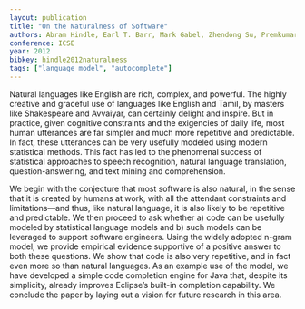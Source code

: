 ```yaml
---
layout: publication
title: "On the Naturalness of Software"
authors: Abram Hindle, Earl T. Barr, Mark Gabel, Zhendong Su, Premkumar Devanbu
conference: ICSE
year: 2012
bibkey: hindle2012naturalness
tags: ["language model", "autocomplete"]
---
```

Natural languages like English are rich, complex,
and powerful. The highly creative and graceful use of languages
like English and Tamil, by masters like Shakespeare and
Avvaiyar, can certainly delight and inspire. But in practice,
given cognitive constraints and the exigencies of daily life, most
human utterances are far simpler and much more repetitive
and predictable. In fact, these utterances can be very usefully
modeled using modern statistical methods. This fact has led
to the phenomenal success of statistical approaches to speech
recognition, natural language translation, question-answering,
and text mining and comprehension.

We begin with the conjecture that most software is also
natural, in the sense that it is created by humans at work,
with all the attendant constraints and limitations—and thus,
like natural language, it is also likely to be repetitive and
predictable. We then proceed to ask whether a) code can
be usefully modeled by statistical language models and b)
such models can be leveraged to support software engineers.
Using the widely adopted n-gram model, we provide empirical
evidence supportive of a positive answer to both these questions.
We show that code is also very repetitive, and in fact even more
so than natural languages. As an example use of the model,
we have developed a simple code completion engine for Java
that, despite its simplicity, already improves Eclipse’s built-in
completion capability. We conclude the paper by laying out a
vision for future research in this area.

